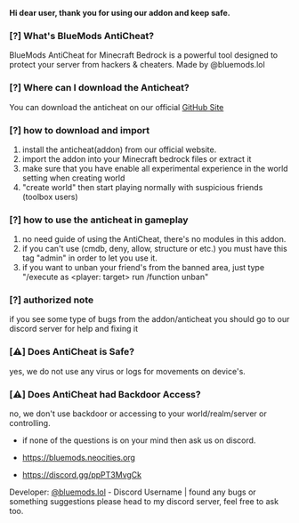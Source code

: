 **Hi dear user, thank you for using our addon and keep safe.**

### [?] What's BlueMods AntiCheat?
BlueMods AntiCheat for Minecraft Bedrock is a powerful tool designed to protect your server from hackers & cheaters. Made by @bluemods.lol

### [?] Where can I download the Anticheat?
You can download the anticheat on our official [GitHub Site](https://github.com/BlueModsYT/BlueMods-AntiCheat/releases)

### [?] how to download and import
1. install the anticheat(addon) from our official website.
2. import the addon into your Minecraft bedrock files or extract it
3. make sure that you have enable all experimental experience in the world setting when creating world
4. "create world" then start playing normally with suspicious friends (toolbox users)

### [?] how to use the anticheat in gameplay
1. no need guide of using the AntiCheat, there's no modules in this addon.
2. if you can't use (cmdb, deny, allow, structure or etc.) you must have this tag "admin" in order to let you use it.
3. if you want to unban your friend's from the banned area, just type "/execute as <player: target> run /function unban"

### [?] authorized note
if you see some type of bugs from the addon/anticheat you should go to our discord server for help and fixing it

### [⚠️] Does AntiCheat is Safe?
yes, we do not use any virus or logs for movements on device's.

### [⚠️] Does AntiCheat had Backdoor Access?
no, we don't use backdoor or accessing to your world/realm/server or controlling.

- if none of the questions is on your mind then ask us on discord.

- https://bluemods.neocities.org
- https://discord.gg/ppPT3MvgCk

Developer: [@bluemods.lol](https://discord.com/users/749100843823005717) - Discord Username | found any bugs or something suggestions please head to my discord server, feel free to ask too.

